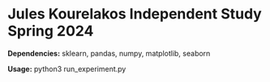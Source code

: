 # Jules Kourelakos Independent Study Spring 2024

**Dependencies:** sklearn, pandas, numpy, matplotlib, seaborn

**Usage:** python3 run_experiment.py
